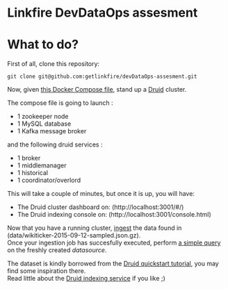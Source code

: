 Linkfire DevDataOps assesment
================

What to do?
===========

First of all, clone this repository:

```
git clone git@github.com:getlinkfire/devDataOps-assesment.git
```

Now, given [this Docker Compose file](./docker-compose.yml), stand up a [Druid](http://druid.io) cluster.

The compose file is going to launch :

- 1 zookeeper node
- 1 MySQL database
- 1 Kafka message broker

and the following druid services :

- 1 broker
- 1 middlemanager
- 1 historical
- 1 coordinator/overlord

This will take a couple of minutes, but once it is up, you will have:  
- The Druid cluster dashboard on: (http://localhost:3001/#/)
- The Druid indexing console on: (http://localhost:3001/console.html)

Now that you have a running cluster, [ingest](wikiticker-index.json) the data found in (data/wikiticker-2015-09-12-sampled.json.gz).  
Once your ingestion job has succesfully executed, perform [a simple query](wikiticker-top-pages.json) on the freshly created *datasource*.

The dataset is kindly borrowed from the [Druid quickstart tutorial](http://druid.io/docs/0.12.1/tutorials/quickstart.html), you may find some inspiration there.  
Read little about the [Druid indexing service](http://druid.io/docs/0.12.1/design/indexing-service.html) if you like ;)
